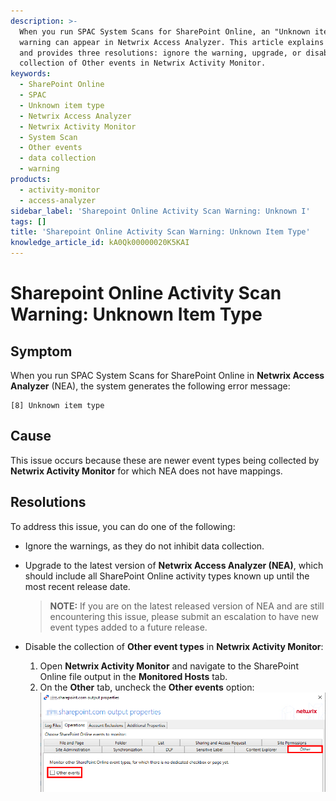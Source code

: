 ```yaml
---
description: >-
  When you run SPAC System Scans for SharePoint Online, an "Unknown item type"
  warning can appear in Netwrix Access Analyzer. This article explains the cause
  and provides three resolutions: ignore the warning, upgrade, or disable
  collection of Other events in Netwrix Activity Monitor.
keywords:
  - SharePoint Online
  - SPAC
  - Unknown item type
  - Netwrix Access Analyzer
  - Netwrix Activity Monitor
  - System Scan
  - Other events
  - data collection
  - warning
products:
  - activity-monitor
  - access-analyzer
sidebar_label: 'Sharepoint Online Activity Scan Warning: Unknown I'
tags: []
title: 'Sharepoint Online Activity Scan Warning: Unknown Item Type'
knowledge_article_id: kA0Qk00000020K5KAI
---
```


# Sharepoint Online Activity Scan Warning: Unknown Item Type

## Symptom

When you run SPAC System Scans for SharePoint Online in **Netwrix Access Analyzer** (NEA), the system generates the following error message:

```
[8] Unknown item type
```

## Cause

This issue occurs because these are newer event types being collected by **Netwrix Activity Monitor** for which NEA does not have mappings.

## Resolutions

To address this issue, you can do one of the following:

- Ignore the warnings, as they do not inhibit data collection.

- Upgrade to the latest version of **Netwrix Access Analyzer (NEA)**, which should include all SharePoint Online activity types known up until the most recent release date.

  > **NOTE:** If you are on the latest released version of NEA and are still encountering this issue, please submit an escalation to have new event types added to a future release.

- Disable the collection of **Other event types** in **Netwrix Activity Monitor**:

  1. Open **Netwrix Activity Monitor** and navigate to the SharePoint Online file output in the **Monitored Hosts** tab.
  2. On the **Other** tab, uncheck the **Other events** option:  
     ![SharePoint Online Other events option screenshot](../images/ka0Qk000000CnwD_0EMQk00000BF8bi.png)
